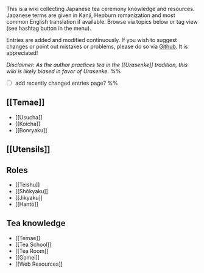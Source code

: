 This is a wiki collecting Japanese tea ceremony knowledge and resources. Japanese terms are given in Kanji, Hepburn romanization and most common English translation if available. Browse via topics below or tag view (see hashtag button in the menu). 

Entries are added and modified continuously. If you wish to suggest changes or point out mistakes or problems, please do so via [Github](https://github.com/hiefts/Tea-Ceremony-Wiki). It is appreciated!

*Disclaimer: As the author practices tea in the [[Urasenke]] tradition, this wiki is likely biased in favor of Urasenke.*
%%
- [ ] add recently changed entries page?
%%

## [[Temae]]
- [[Usucha]]
- [[Koicha]]
- [[Bonryaku]]

## [[Utensils]]

## Roles
- [[Teishu]]
- [[Shōkyaku]]
- [[Jikyaku]]
- [[Hantō]]

## Tea knowledge
- [[Temae]]
- [[Tea School]]
- [[Tea Room]]
- [[Gomei]]
- [[Web Resources]]
